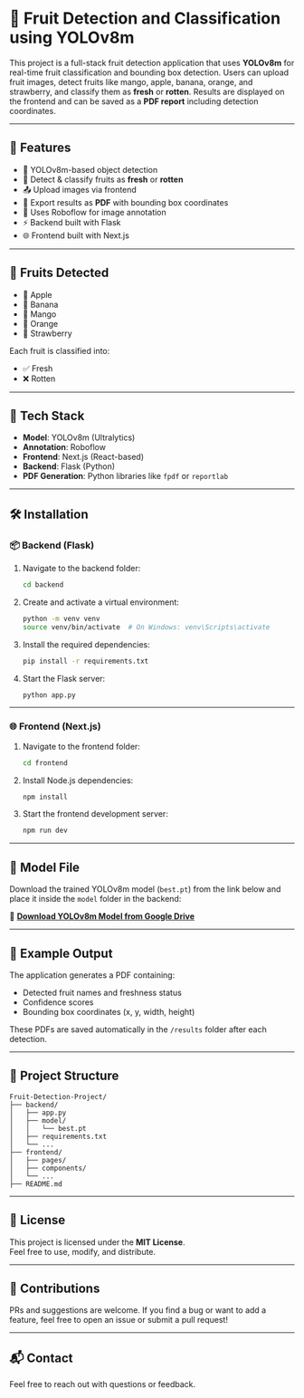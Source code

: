 # 🍎 Fruit Detection and Classification using YOLOv8m

This project is a full-stack fruit detection application that uses **YOLOv8m** for real-time fruit classification and bounding box detection. Users can upload fruit images, detect fruits like mango, apple, banana, orange, and strawberry, and classify them as **fresh** or **rotten**. Results are displayed on the frontend and can be saved as a **PDF report** including detection coordinates.

---

## 🚀 Features

- 🧠 YOLOv8m-based object detection
- 🍓 Detect & classify fruits as **fresh** or **rotten**
- 📤 Upload images via frontend
- 📄 Export results as **PDF** with bounding box coordinates
- 🔗 Uses Roboflow for image annotation
- ⚡ Backend built with Flask
- 🌐 Frontend built with Next.js

---

## 📸 Fruits Detected

- 🍎 Apple  
- 🍌 Banana  
- 🥭 Mango  
- 🍊 Orange  
- 🍓 Strawberry  

Each fruit is classified into:
- ✅ Fresh  
- ❌ Rotten  

---

## 🧪 Tech Stack

- **Model**: YOLOv8m (Ultralytics)
- **Annotation**: Roboflow
- **Frontend**: Next.js (React-based)
- **Backend**: Flask (Python)
- **PDF Generation**: Python libraries like `fpdf` or `reportlab`

---

## 🛠️ Installation

### 📦 Backend (Flask)

1. Navigate to the backend folder:
   ```bash
   cd backend
   ```

2. Create and activate a virtual environment:
   ```bash
   python -m venv venv
   source venv/bin/activate  # On Windows: venv\Scripts\activate
   ```

3. Install the required dependencies:
   ```bash
   pip install -r requirements.txt
   ```

4. Start the Flask server:
   ```bash
   python app.py
   ```

---

### 🌐 Frontend (Next.js)

1. Navigate to the frontend folder:
   ```bash
   cd frontend
   ```

2. Install Node.js dependencies:
   ```bash
   npm install
   ```

3. Start the frontend development server:
   ```bash
   npm run dev
   ```

---

## 🧠 Model File

Download the trained YOLOv8m model (`best.pt`) from the link below and place it inside the `model` folder in the backend:

🔗 **[Download YOLOv8m Model from Google Drive](https://drive.google.com/drive/folders/18hKYGwXA-Q4SHEpfrvCtiTH3qWy5hMfe?usp=drive_link)**  


---

## 📄 Example Output

The application generates a PDF containing:
- Detected fruit names and freshness status
- Confidence scores
- Bounding box coordinates (x, y, width, height)

These PDFs are saved automatically in the `/results` folder after each detection.

---

## 📁 Project Structure

```
Fruit-Detection-Project/
├── backend/
│   ├── app.py
│   ├── model/
│   │   └── best.pt
│   ├── requirements.txt
│   └── ...
├── frontend/
│   ├── pages/
│   ├── components/
│   └── ...
├── README.md
```

---

## 📝 License

This project is licensed under the **MIT License**.  
Feel free to use, modify, and distribute.

---

## 🙌 Contributions

PRs and suggestions are welcome. If you find a bug or want to add a feature, feel free to open an issue or submit a pull request!

---

## 📬 Contact

Feel free to reach out with questions or feedback.
